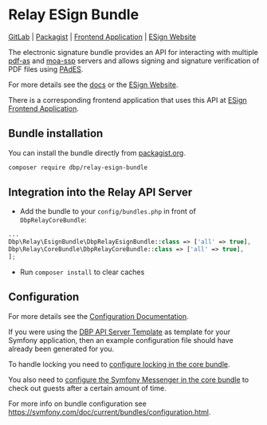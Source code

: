 # Relay ESign Bundle

[GitLab](https://gitlab.tugraz.at/dbp/esign/dbp-relay-esign-bundle) |
[Packagist](https://packagist.org/packages/dbp/relay-esign-bundle) |
[Frontend Application](https://gitlab.tugraz.at/dbp/esign/signature) |
[ESign Website](https://dbp-demo.tugraz.at/site/software/esign.html)

The electronic signature bundle provides an API for interacting with multiple
[pdf-as](https://www.egiz.gv.at/en/schwerpunkte/16-pdf-as) and [moa-ssp](https://www.egiz.gv.at/en/schwerpunkte/13-moaspssid)
servers and allows signing and signature verification of PDF files using [PAdES](https://en.wikipedia.org/wiki/PAdES).

For more details see the [docs](./docs/index.md) or the [ESign Website](https://dbp-demo.tugraz.at/site/software/esign.html).

There is a corresponding frontend application that uses this API at [ESign Frontend Application](https://gitlab.tugraz.at/dbp/esign/signature).

## Bundle installation

You can install the bundle directly from [packagist.org](https://packagist.org/packages/dbp/relay-esign-bundle).

```bash
composer require dbp/relay-esign-bundle
```

## Integration into the Relay API Server

* Add the bundle to your `config/bundles.php` in front of `DbpRelayCoreBundle`:

```php
...
Dbp\Relay\EsignBundle\DbpRelayEsignBundle::class => ['all' => true],
Dbp\Relay\CoreBundle\DbpRelayCoreBundle::class => ['all' => true],
];
```

* Run `composer install` to clear caches

## Configuration

For more details see the [Configuration Documentation](./docs/config.md).

If you were using the [DBP API Server Template](https://gitlab.tugraz.at/dbp/relay/dbp-relay-server-template)
as template for your Symfony application, then an example configuration file should have already been generated for you.

To handle locking you need to [configure locking in the core bundle](https://gitlab.tugraz.at/dbp/relay/dbp-relay-core-bundle#bundle-config).

You also need to [configure the Symfony Messenger in the core bundle](https://gitlab.tugraz.at/dbp/relay/dbp-relay-core-bundle#bundle-config) to check out guests after a certain amount of time.

For more info on bundle configuration see <https://symfony.com/doc/current/bundles/configuration.html>.
